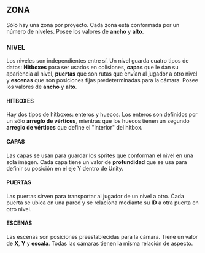 ## ZONA
Sólo hay una zona por proyecto. Cada zona está conformada por un número de niveles. Posee los valores de **ancho** y **alto**.
### NIVEL
Los niveles son independientes entre sí. Un nivel guarda cuatro tipos de datos: **Hitboxes** para ser usados en colisiones, **capas** que le dan su apariencia al nivel, **puertas** que son rutas que envían al jugador a otro nivel y **escenas** que son posiciones fijas predeterminadas para la cámara. Posee los valores de **ancho** y **alto**.
#### HITBOXES
Hay dos tipos de hitboxes: enteros y huecos. Los enteros son definidos por un sólo **arreglo de vértices**, mientras que los huecos tienen un segundo **arreglo de vértices** que define el "interior" del hitbox.
#### CAPAS
Las capas se usan para guardar los sprites que conforman el nivel en una sola imágen. Cada capa tiene un valor de **profundidad** que se usa para definir su posición en el eje Y dentro de Unity. 
#### PUERTAS
Las puertas sirven para transportar al jugador de un nivel a otro. Cada puerta se ubica en una pared y se relaciona mediante su **ID** a otra puerta en otro nivel.
#### ESCENAS
Las escenas son posiciones preestablecidas para la cámara. Tiene un valor de **X**, **Y** y **escala**. Todas las cámaras tienen la misma relación de aspecto.